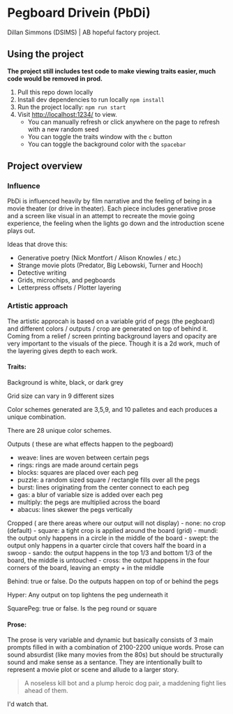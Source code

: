 # Pegboard Drivein (PbDi)
Dillan Simmons (DSIMS) | AB hopeful factory project.

## Using the project
**The project still includes test code to make viewing traits easier, much code would be removed in prod.**

1. Pull this repo down locally
2. Install dev dependencies to run locally `npm install` 
3. Run the project locally: `npm run start`
4. Visit [http://localhost:1234/](http://localhost:1234/) to view.
    - You can manually refresh or click anywhere on the page to refresh with a new random seed
    - You can toggle the traits window with the `c` button
    - You can toggle the background color with the `spacebar`

## Project overview

### Influence
PbDi is influenced heavily by film narrative and the feeling of being in a movie theater (or drive in theater). Each piece includes generative prose and a screen like visual in an attempt to recreate the movie going experience, the feeling when the lights go down and the introduction scene plays out.

Ideas that drove this:
- Generative poetry (Nick Montfort / Alison Knowles / etc.)
- Strange movie plots (Predator, Big Lebowski, Turner and Hooch)
- Detective writing
- Grids, microchips, and pegboards
- Letterpress offsets / Plotter layering


### Artistic approach
The artistic approcah is based on a variable grid of pegs (the pegboard) and different colors / outputs / crop are generated on top of behind it. Coming from a relief / screen printing background layers and opacity are very important to the visuals of the piece. Though it is a 2d work, much of the layering gives depth to each work. 

#### Traits: 
Background is white, black, or dark grey

Grid size can vary in 9 different sizes

Color schemes generated are 3,5,9, and 10 palletes and each produces a unique combination.

There are 28 unique color schemes.

Outputs ( these are what effects happen to the pegboard)
  - weave: lines are woven between certain pegs
  - rings: rings are made around certain pegs
  - blocks: squares are placed over each peg 
  - puzzle: a random sized square / rectangle fills over all the pegs
  - burst: lines originating from the center connect to each peg
  - gas: a blur of variable size is added over each peg
  - multiply: the pegs are multiplied across the board
  - abacus: lines skewer the pegs vertically

Cropped ( are there areas where our output will not display)
    - none: no crop (default)
    - square: a tight crop is applied around the board (grid)
    - mundi: the output only happens in a circle in the middle of the board
    - swept: the output only happens in a quarter circle that covers half the board in a swoop
    - sando: the output happens in the top 1/3 and bottom 1/3 of the board, the middle is untouched
    - cross: the output happens in the four corners of the board, leaving an empty + in the middle

Behind: true or false. Do the outputs happen on top of or behind the pegs

Hyper: Any output on top lightens the peg underneath it

SquarePeg: true or false. Is the peg round or square

#### Prose:
The prose is very variable and dynamic but basically consists of 3 main prompts filled in with a combination of 2100-2200 unique words. Prose can sound absurdist (like many movies from the 80s) but should be structurally sound and make sense as a sentance. They are intentionally built to represent a movie plot or scene and allude to a larger story.

> A noseless kill bot and a plump heroic dog pair, a maddening fight lies ahead of them.

I'd watch that.
